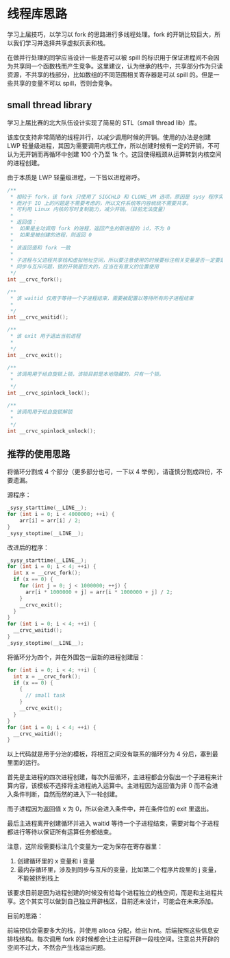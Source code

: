 # 线程库思路

学习上届技巧，以学习以 fork 的思路进行多线程处理。fork 的开销比较巨大，所以我们学习并选择共享虚拟页表和栈。

在做并行处理的同学应当设计一些是否可以被 spill 的标识用于保证进程间不会因为共享同一个函数栈而产生竞争。这里建议，认为继承的栈中，共享部分作为只读资源，不共享的栈部分，比如数组的不同范围相关寄存器是可以 spill 的。但是一些共享的变量不可以 spill，否则会竞争。

## small thread library

学习上届比赛的北大队伍设计实现了简易的 STL（small thread lib）库。

该库仅支持非常简陋的线程并行，以减少调用时候的开销。使用的办法是创建 LWP 轻量级进程，其因为需要调用内核工作，所以创建时候有一定的开销，不可认为无开销而再循环中创建 100 个乃至 1k 个。这回使得瓶颈从运算转到内核空间的进程创建。

由于本质是 LWP 轻量级进程，一下皆以进程称呼。

``` c
/**
 * 相较于 fork，该 fork 只使用了 SIGCHLD 和 CLONE_VM 选项。原因是 sysy 程序实际上只关注运算问题，
 * 而对于 IO 上的问题是不需要考虑的，所以文件系统等内容统统不需要共享。
 * 可利用 Linux 内核的写时复制能力，减少开销。（目前无法度量）
 * 
 * 返回值：
 *  如果是主动调用 fork 的进程，返回产生的新进程的 id，不为 0
 *  如果是被创建的进程，则返回 0
 * 
 * 该返回值和 fork 一致
 * 
 * 子进程与父进程共享栈和虚拟地址空间，所以要注意使用的时候要标注相关变量是否一定要是寄存器类型以减少
 * 同步与互斥问题，锁的开销是巨大的，应当在有意义的位置使用
 */
int __crvc_fork();

/**
 * 该 waitid 仅用于等待一个子进程结束，需要被配置以等待所有的子进程结束
 * 
 */
int __crvc_waitid();

/**
 * 该 exit 用于退出当前进程
 * 
 */
int __crvc_exit();

/**
 * 该调用用于给自旋锁上锁，该锁目前是本地隐藏的，只有一个锁。
 * 
 */
int __crvc_spinlock_lock();

/**
 * 该调用用于给自旋锁解锁
 * 
 */
int __crvc_spinlock_unlock();
```

## 推荐的使用思路

将循环分割成 4 个部分（更多部分也可，一下以 4 举例），请谨慎分割成四份，不要遗漏。

源程序：

``` c
_sysy_starttime(__LINE__);
for (int i = 0; i < 4000000; ++i) {
    arr[i] = arr[i] / 2;
}
_sysy_stoptime(__LINE__);
```

改进后的程序：

``` c
_sysy_starttime(__LINE__);
for (int i = 0; i < 4; ++i) {
  int x = __crvc_fork();
  if (x == 0) {
    for (int j = 0; j < 1000000; ++j) {
      arr[i * 1000000 + j] = arr[i * 1000000 + j] / 2;
    }
    __crvc_exit();
  }
}
for (int i = 0; i < 4; ++i) {
  __crvc_waitid();
}
_sysy_stoptime(__LINE__);
```

将循环分为四个，并在外围包一层新的进程创建层：

``` c
for (int i = 0; i < 4; ++i) {
  int x = __crvc_fork();
  if (x == 0) {
    {
      // small task
    }
    __crvc_exit();
  }
}
for (int i = 0; i < 4; ++i) {
  __crvc_waitid();
}
```

以上代码就是用于分治的模板，将相互之间没有联系的循环分为 4 分后，塞到最里面的运行。

首先是主进程的四次进程创建，每次外层循环，主进程都会分裂出一个子进程来计算内容，该模板不选择将主进程纳入运算中。主进程因为返回值为非 0 而不会进入条件判断，自然而然的进入下一轮创建。

而子进程因为返回值 x 为 0，所以会进入条件中，并在条件位的 exit 里退出。

最后主进程离开创建循环并进入 waitid 等待一个子进程结束，需要对每个子进程都进行等待以保证所有运算任务都结束。

注意，这阶段需要标注几个变量为一定为保存在寄存器里：

1. 创建循环里的 x 变量和 i 变量
2. 最内存循环里，涉及到同步与互斥的变量，比如第二个程序片段里的 j 变量，不能被挤到栈上

该要求目前是因为进程创建的时候没有给每个进程独立的栈空间，而是和主进程共享。这个其实可以做到自己独立开辟栈区，目前还未设计，可能会在未来添加。

目前的思路：

前端预估会需要多大的栈，并使用 alloca 分配，给出 hint。后端按照这些信息安排栈结构。每次调用 fork 的时候都会让主进程开辟一段栈空间。注意总共开辟的空间不过大，不然会产生栈溢出问题。
